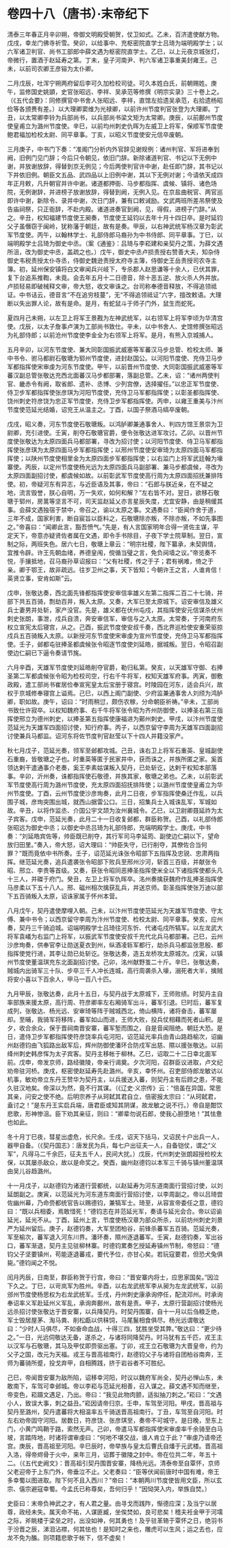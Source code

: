 # 卷四十八（唐书）·末帝纪下

清泰三年春正月辛卯朔，帝御文明殿受朝贺，仗卫如式。乙未，百济遣使献方物。戊戌，幸龙门佛寺祈雪。癸卯，以给事中、充枢密院直学士吕琦为端明殿学士；以六军诸卫判官、尚书工部郎中薛文遇为枢密院直学士。乙巳，以上元夜京城张灯，帝微行，置酒于赵延寿之第。丁未，皇子河南尹、判六军诸卫事重美封雍王。己未，以前司农卿王彦镕为太仆卿。

二月戊辰，吐浑宁朔两府留后李可久加检校司徒。可久本姓白氏，前朝赐姓。庚午，监修国史姚顗，史官张昭远、李祥、吴承范等修撰《明宗实录》三十卷上之。（《五代会要》：同修撰官中书舍人张昭远、李祥，直馆左拾遗吴承范，右拾遗杨昭俭等各颁赉有差。）以大理卿窦维为光禄卿，以前许州节度判官张登为大理卿。丁丑，以太常卿李铃为兵部尚书，以兵部尚书梁文矩为太常卿。庚辰，以前鄜州节度使皇甫立为潞州节度使。辛巳，以前均州刺史仇晖为左威卫上将军，保顺军节度使鲍君福加检校太尉、同平章事。丁亥，以昭义节度使安元信卒废朝。

三月庚子，中书门下奏：“准阁门分析内外官辞见谢规例：诸州判官、军将进奉到阙，旧例门见门辞；今后只令朝见，依旧门辞。新除诸道判官、书记以下无例中谢，并放谢放辞，得替到京无例见；今后两使判官许中谢，赴任即门辞，其书记以下并依旧例。朝臣文五品、武四品以上旧例中谢，其以下无例对谢；今请依天成四年正月敕，凡升朝官并许中谢。诸道都押衙、马步都指挥、虞候、镇将、诸色场院，无例谢辞，并进榜子放谢放辞，得替到阙，无例入见。在京盐曲税官、两官巡即许中谢，新除令、录并中谢，次日门辞，兼有口敕诫励。文武两班所差吊祭使及告庙祠祭，只正衙辞，不赴内殿。诸道进奏官到阙，见，得假，进榜子门辞。”从之。辛丑，权知福建节度使王昶奏，节度使王延钧以去年十月十四日卒。是时延钧父子虽僭窃于闽岭，犹称藩于朝廷，故有是奏。甲辰，以右神武统军杨汉章为彰武军节度使。丙午，以翰林学士、礼部侍郎马裔孙为中书侍郎、同平章事。丁巳，以端明殿学士吕琦为御史中丞。（案《通鉴》：吕琦与李崧建和亲契丹之策，为薛文遇所沮，改为御史中丞，盖疏之也。）戊午，御史中丞卢损责授右赞善大夫，知杂侍御史韦税责授太仆寺丞，侍御史魏逊责授太府寺主簿，侍御史王岳责授司农寺主簿。初，延州保安镇将白文审闻兵兴岐下，专杀郡人赵思谦等十余人，已伏其罪，复下台追系推鞫，未竟。会去年五月十二日德音，除十恶五逆、放火杀人外并放。卢损轻易即破械释文审，帝大怒，收文审诛之。台司称奉德音释放，不得追领祗证。中书诘云，德音言“不在追穷枝蔓”，无“不得追领祗证”六字，擅改敕语。大理断以失出罪人论，故有是命。是月，有蛇鼠斗于师子门外，鼠生而蛇死。

夏四月己未朔，以左卫上将军王景戡为左神武统军，以右领军上将军李顷为华清宫使。戊辰，以太子詹事卢演为工部尚书致仕。辛未，以中书舍人、史馆修撰张昭远为礼部侍郎；以前沧州节度使李金全为右领军上将军。是月，有熊入京城捕人。

五月辛卯，以河东节度使、兼大同彰国振武威塞等军蕃汉马步总管、检校太师、兼中书令、驸马都尉石敬瑭为郓州节度使，进封赵国公。以河阳节度使、充侍卫马步军都指挥使宋审虔为河东节度使。甲午，以前晋州节度使、大同彰国振武威塞等军蕃汉副总管张敬达充西北面蕃汉马步都部署，落副总管。乙未，诏：“诸州两使判官、畿赤令有阙，取省郎、遗补、丞博、少列宫僚，选择擢任。”以忠正军节度使、侍卫步军都指挥使张彦琪为河阳节度使，充侍卫马军都指挥使；以彰圣都指挥使、饶州刺史符彦饶为忠正军节度使，充侍卫步军都指挥使。丙申，以雍王重美与汴州节度使范延光结婚，诏兖王从温主之。丁酉，以国子祭酒马缟卒废朝。

戊戌，昭义奏，河东节度使石敬瑭叛。以鸿胪卿兼通事舍人、判四方馆王景崇为卫尉卿，充引进使。壬寅，削夺石敬瑭官爵，便令张敬达进军攻讨。乙卯。以晋州节度使张敬达为太原四面兵马都部署，寻改为招讨使；以河阳节度使、侍卫马军都指挥使张彦琪为太原四面马步军都指挥使；以邢州节度使安审琦为太原四面马军都指挥使；以陕州节度使相里金为太原四面步军都指挥使；以右监门上将军武廷翰为壕寨使。丙辰，以定州节度使杨光远为太原四面兵马副部署、兼马步都虞候，寻改为太原四面副招讨使，都虞候如故。以前彰武军节度使高行周为太原四面招抚兼排阵使。初，帝疑河东有异志，与近臣语及其事，帝曰：“石郎与朕近亲，在不疑之地，流言毁誉，朕心自明，万一失欢，如何和解？”左右皆不对。翌日，欲移石敬瑭于郓州，房暠等坚言不可，司天监赵延乂亦言星辰失度，尤宜安静，由是稍缓其事。会薛文遇独宿于禁中，帝召之，谕以太原之事。文遇奏曰：“臣闻作舍于道，三年不成，国家利害，断自宸旨以臣料之，石敬瑭除亦叛，不除亦叛，不如先事图之。”帝喜曰：“闻卿此言，豁吾愤气。”先是，有人言国家明年合得一贤佐主谋，平定天下，帝意亦疑贤佐者属在文遇，即令手书除目，子夜下学士院草制。翌日，宣制之际，两班失色。居六七日，敬瑭上章云：“明宗社稷，陛下纂承，未契舆情，宜推令辟。许王先朝血绪，养德皇闱，傥循当璧之言，免负阋墙之议。”帝览奏不悦，手攘抵地，召马裔孙草诏报曰：“父有社稷，传之于子；君有祸难，倚之于亲。卿于鄂王，故非疏远。往岁卫州之事，天下皆知；今朝许王之言，人谁肯信！英贤立事，安肯如斯”云。

戊申，张敬达奏，西北面先锋都指挥使安审信率雄义左第二指挥二百二十七骑，并部下共五百骑，剽劫百井，叛入太原。又奏，大军已至太原城下。诏安审信及雄义兵士妻男并处斩，家产没官。先是，雄义都在伏州屯戍，其指挥使安元信谋杀伏州刺史张朗，事泄，戍兵自溃，奔安审信军，审信与之入太原。太常奏，于河南府东权立宣宪太后寝宫，从之。己酉，振武节度使安叔千奏，西北界巡检使安重荣驱掠戍兵五百骑叛入太原。以新授河东节度使宋审虔为宣州节度使，充侍卫马军都指挥使。壬子，邺都屯驻捧圣都虞候张令昭逐节度使刘延皓，据城叛。翌日，令昭召副使边仁嗣已下逼令奏请节旄。

六月辛酉，天雄军节度使刘延皓削夺官爵，勒归私第。癸亥，以天雄军守御、右捧圣第二军都虞候张令昭为检校司空，行右千牛将军，权知天雄军府事。丙寅，御敷政殿，遣工部尚书崔居俭奉宣宪皇太后宝册于寝宫。时陵园在河东，适会兵兴，故权于京城修奉寝宫上谥焉。己巳，以西上阁门副使、少府监兼通事舍人刘颀为鸿胪卿，职如故。庚午，诏曰：“时雨稍愆，颇伤农稼，分命朝臣祈祷。”辛未，工部尚书致仕许寂卒。以权知魏府事、右千牛将军张令昭为齐州防御使，以捧圣右第三指挥使邢立为德州刺史，以捧圣第五指挥使康福进为鄚州刺史。甲戌，以汴州节度使范延光为天雄军四面招讨使，知行府事。丙子，以西京留守李周为天雄军四面副招讨使兼兵马都监。诏河东将佐节度判官赵莹以下十四人并籍没家产。

秋七月戊子，范延光奏，领军至邺都攻城。己丑，诛右卫上将军石重英、皇城副使石重裔，皆敬瑭之子也。时重英等匿于民家井中，获而诛之，并族所匿之家。奚首领达剌干遣通事介老奏，奚王李素姑谋叛入契丹，已处斩讫，达剌干权知本部落事。辛卯，沂州奏，诛都指挥使石敬德，并族其家，敬瑭之弟也。乙未，以前彰武军节度使高行周为潞州节度使，充太原四面招抚排阵使；以潞州节度使皇甫立为华州节度使。丁酉，云州节度使沙彦珣奏，此月二日夜，步军指挥使桑迁作乱，以兵围子城，彦珣突围出城，就西山据雷公口。三日，招集兵士入城诛乱军，军城如故。辛丑，以将作监丞、介国公宇文颉为汝州襄城令。乙巳，以卫尉卿聂延祚为太子宾客。戊申，范延光奏，此月二十一日收复邺都，群臣称贺。己酉，以礼部侍郎张昭远为御史中丞；以御史中丞吕琦为礼部侍郎，充端明殿学士。庚戌，中书奏：“刘延皓宾佐等，帅臣既已削夺，其行军司马李延筠、副使边仁嗣以下，望命放归田里。”奏入，帝大怒，诏大理曰：“帅臣失守，已行削夺，其僚佐合当何罪？”既而竟依中书所奏。壬子，诏范延光诛张令昭部下五指挥及忠锐、忠肃两指挥。继范延光奏，追兵遣袭张令昭部下败兵至邢州沙河，斩首三百级，并献张令昭、邢立、李贵等首级。又奏，获张令昭同恶捧圣指挥使米全以下诸指挥使都头凡十三人，并磔于府门。癸丑，左卫上将军仇晖卒。洺州奏擒获魏府作乱捧圣指挥使马彦柔以下五十八人。邢、磁州相次擒获乱兵，并送京师。彰圣指挥使张万迪以部下五百骑叛入太原，诏诛家属于怀州本营。

八月戊午，契丹遣使摩哩入朝。己未，以汴州节度使范延光为天雄军节度使、守太傅、兼中书令；以西京留守李周为汴州节度使、检校太尉、同平章事。癸亥，应州奏，契丹三千骑迫城。诏端明殿学士吕琦往河东忻、代诸屯戍所犒军。以左龙武大将军袁嶬为右监门上将军，以振武军节度使安叔千充代北兵马都部署。己巳，云州沙彦珣奏，供奉官李让勋送夏衣到州，纵酒凌轹军都行，劫杀兵马都监张思殷、都指挥使党行进，其李让勋已处斩讫。张敬达奏，造五龙桥攻太原城次。戊寅，以镇州节度使董温琪充东北面副招讨使。己卯，洺州献野茧二十斤。辛巳，张敬达奏，贼城内出骑军三十队、步卒三千人冲长连城，高行周袭杀入壕，溺死者大半，擒贼将安小喜以下百余人，甲马一百八十匹。

九月甲辰，张敬达奏，此月十五日，与契丹战于太原城下，王师败绩。时契丹主自率部族来援太原，高行周、符彦卿率左右厢骑军出斗，蕃军引退。巳时后，蕃军复成列，张敬达、杨光远、安审琦等阵于贼城西北，倚山横阵，诸将奋击，蕃军屡却。至晡，我骑军将移阵，蕃军如山而进，王师大败，投兵仗相藉而死者山积。是夕，收合余众，保于晋祠南晋安寨，蕃军堑而围之，自是音闻阻绝。朝廷大恐。是日，遣侍卫步军都指挥使符彦饶率兵屯河阳，诏范延光率兵由青山路趋榆次，诏幽州赵德钧由飞狐路出敌军后，辉州防御使潘环合防戍军出慈、隰以援张敬达。以前绛州刺史韩彦恽为太子宾客。契丹主移帐于柳林。乙巳，诏取二十二日幸北面军前。戊申，帝发京师，路经徽陵，帝亲行谒奠。夕次河阳，召群臣议进取，卢文纪劝帝驻河桥。庚戌，枢密使赵延寿先赴潞州。辛亥，幸怀州。召吏部侍郎龙敏访以机事，敏劝帝立东丹王赞华为契丹主，以兵援送入蕃，则契丹主有后顾之患，不能久驻汉地矣。帝深以为然，竟不行其谋。（《辽史·义宗传》云：“倍虽在异国，常思其亲，问安之使不绝。后明宗养子从珂弑其君自立，倍密报太宗曰：“从珂弑君，盍讨之！”是东丹王实启兵端，唐君臣或知其阴谋，故龙敏之说不行。）帝自是酣饮悲歌，形神惨沮。臣下劝其亲征，则曰：“卿辈勿说石郎，使我心胆堕地！”其怯惫也如此。

冬十月丁巳夜，彗星出虚危，长尺余。壬戌，诏天下括马，又诏民十户出兵一人，器甲自备。（《契丹国志》：唐发民为兵，每七户出征夫一人，自备铠仗，谓之“义军”，凡得马二千余匹，征夫五千人，民间大扰。）戊辰，代州刺史张朗超授检校太保，以其屡杀敌众，故以是命奖之。癸酉，幽州赵德钧以本军三千骑与镇州董温琪由吴儿谷趋潞州。

十一月戊子，以赵德钧为诸道行营都统，以赵延寿为河东道南面行营招讨使，以刘延朗副之。庚寅，以范延光为河东道东南面行营招讨使，以李周副之。帝以吕琦尝佐幽州幕，乃命赍都统官告以赐德钧，兼犒军士。琦至，从容宣帝委任之意，德钧曰：“既以兵相委，焉敢惜死！”德钧志在并范延光军，奏请与延光会合。帝以诏谕延光，延光不从。丁酉，延州上言，节度使杨汉章为部众所杀，以前坊州刺史刘景严为延州留后。庚子，赵德钧奏，大军至团柏谷，前锋杀蕃军五百骑。范延光奏，军至榆次，蕃军退入河东川界。潘环奏，隰州逐退蕃军。壬寅，赵德钧奏，军出谷口，蕃军渐退，契丹主见驻柳林寨。时德钧累奏乞授延寿镇州节制，帝怒曰：“德钧父子坚要镇州，苟能逐退蕃戎，要代予位，亦甘心矣。若玩寇要君，但恐犬兔俱毙。”德钧闻之不悦。

闰月丙辰，日南至，群臣称贺于行宫，帝曰：“晋安寨内将士，应思家国矣。”因泣下久之。丁巳，以岢岚军为胜州。辛酉，以右龙武统军李从昶为左龙武统军，以前邠州节度使杨思权为右龙武统军。壬戌，丹州刺史康承询停任，配流邓州。时承询奉诏率义军赴延州义军乱，承询奔鄜州，故有是责。甲子，太原行营副招讨使杨光远杀招讨使张敬达于晋安寨，以兵降契丹。时契丹围寨，自十一月以后刍粮乏绝，军士毁居屋茅、淘马粪、削松甗以供秣饲，马尾鬣相食俱尽。杨光远谓敬达曰：“少时人马俱尽，不如奋命血战，十得三四，犹胜坐受其弊。”敬达曰：“更少待之。”一日，光远伺敬达无备，遂杀之，与诸将同降契丹。时马犹有五千匹，戎王主以汉军与石敬瑭，其马及甲仗即赍驱出塞。丁卯，戎王立石敬瑭为大晋皇帝，约为父子之国，改元为天福。戎王与晋高祖南行，赵德钧父子与诸将自团柏谷南奔，王师为蕃骑所蹙，投戈弃甲，自相腾践，挤于岩谷者不可胜纪。

己巳，帝闻晋安寨为敌所陷，诏移幸河阳，时议以魏府军尚全，契丹必惮山东，未敢南下，车驾可幸邺城。帝以李崧与范延光相善，召入谋之。薛文遇不知而继至，帝变色，崧蹑文遇足，乃出。帝曰：“我见此物肉颤，适拟抽刀刺之。”崧曰：“文遇小人，致误大事，刺之益丑。”崧因请帝归京。壬申，车驾至河阳。甲戌，晋高祖与契丹至潞州，契丹遣蕃将大相温率五千骑送晋高祖南行。丁丑，车驾至自河阳。时左右劝帝固守河阳。居数日，符彦饶、张彦琪至，奏帝不可城守。是日晚，至东上门，小黄门鸣鞘于路，索然无声。己卯，帝遣马军都指挥使宋审虔率千余骑至白马坡，言踏阵地，时诸将谓审虔曰：“何地不堪交战，谁人肯立于此？”审虔乃请帝还宫。庚辰，晋高祖至河阳。辛巳辰时，帝举族与皇太后曹氏自燔于元武楼。晋高祖入洛，得帝烬骨于火中，来年三月，诏葬于徽陵之封中。帝在位共二年，年五十二。（《五代史阙文》：晋高祖引契丹围晋安寨，降杨光远。清泰帝至自覃怀，京师父老迎帝于上东门外，帝垂泣不止。父老奏曰：“臣等伏闻前唐时中国有难，帝王多幸蜀以图进取。陛下何不且入西川？”帝曰：“本朝两川节度使皆用文臣，所以玄宗、僖宗避寇幸蜀。今孟氏已称尊矣，吾何归乎！”因恸哭入内，举族自焚。）

史臣曰：末帝负神武之才，有人君之量。由寻戈而践阼，惭德应深；及当宁以居尊，政经未失。属天命不祐，人谋匪臧，坐俟焚如，良可悲矣！稽夫衽金甲于河壖之际，斧眺楼于梁垒之时，出没如神，何其勇也！及乎驻革辂于覃怀之日，绝羽书于汾晋之辰，涕泪沾襟，何其怯也！是知时之来也，雕虎可以生风；运之去也，应龙不免为醢。则项籍悲歌于帐下，信不虚矣！
